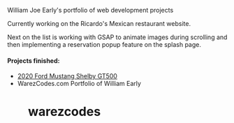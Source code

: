 William Joe Early's portfolio of web development projects

Currently working on the Ricardo's Mexican restaurant website.

Next on the list is working with GSAP to animate images during scrolling and then implementing a reservation popup feature on the splash page.

<h4>Projects finished:</h4>
<ul><li><a href="warezcodes.com/GT500">2020 Ford Mustang Shelby GT500</a></li>
  <li>WarezCodes.com Portfolio of William Early</li><ul>













# warezcodes
